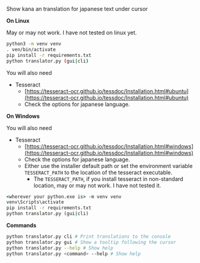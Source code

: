 Show kana an translation for japanese text under cursor

**On Linux**

May or may not work. I have not tested on linux yet.

```bash
python3 -m venv venv
. ven/bin/activate
pip install -r requirements.txt
python translator.py (gui|cli)
```

You will also need
* Tesseract
  * [https://tesseract-ocr.github.io/tessdoc/Installation.html#ubuntu](https://tesseract-ocr.github.io/tessdoc/Installation.html#ubuntu)
  * Check the options for japanese language.


**On Windows** 

You will also need
* Tesseract
  * [https://tesseract-ocr.github.io/tessdoc/Installation.html#windows](https://tesseract-ocr.github.io/tessdoc/Installation.html#windows)
  * Check the options for japanese language.
  * Either use the installer default path or set the environment variable `TESSERACT_PATH` to the location of the tesseract executable.
    * The `TESSERACT_PATH`, if you install tesseract in non-standard location, may or may not work. I have not tested it.

```cmd
<wherever your python.exe is> -m venv venv
venv\Scripts\activate
pip install -r requirements.txt
python translator.py (gui|cli)
```

**Commands**

```bash
python translator.py cli # Print translations to the console
python translator.py gui # Show a tooltip following the cursor
python translator.py --help # Show help
python translator.py <command> --help # Show help
```

